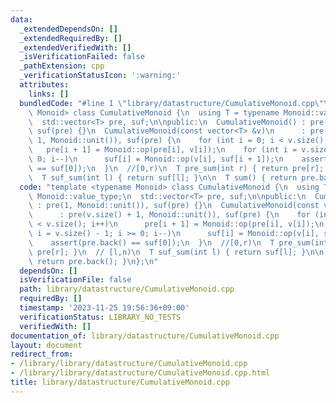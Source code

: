 ```yaml
---
data:
  _extendedDependsOn: []
  _extendedRequiredBy: []
  _extendedVerifiedWith: []
  _isVerificationFailed: false
  _pathExtension: cpp
  _verificationStatusIcon: ':warning:'
  attributes:
    links: []
  bundledCode: "#line 1 \"library/datastructure/CumulativeMonoid.cpp\"\ntemplate <typename\
    \ Monoid> class CumulativeMonoid {\n  using T = typename Monoid::value_type;\n\
    \  std::vector<T> pre, suf;\n\npublic:\n  CumulativeMonoid() : pre(1, Monoid::unit()),\
    \ suf(pre) {}\n  CumulativeMonoid(const vector<T> &v)\n      : pre(v.size() +\
    \ 1, Monoid::unit()), suf(pre) {\n    for (int i = 0; i < v.size(); i++)\n   \
    \   pre[i + 1] = Monoid::op(pre[i], v[i]);\n    for (int i = v.size() - 1; i >=\
    \ 0; i--)\n      suf[i] = Monoid::op(v[i], suf[i + 1]);\n    assert(pre.back()\
    \ == suf[0]);\n  }\n  //[0,r)\n  T pre_sum(int r) { return pre[r]; }\n  // [l,n)\n\
    \  T suf_sum(int l) { return suf[l]; }\n\n  T sum() { return pre.back(); }\n};\n"
  code: "template <typename Monoid> class CumulativeMonoid {\n  using T = typename\
    \ Monoid::value_type;\n  std::vector<T> pre, suf;\n\npublic:\n  CumulativeMonoid()\
    \ : pre(1, Monoid::unit()), suf(pre) {}\n  CumulativeMonoid(const vector<T> &v)\n\
    \      : pre(v.size() + 1, Monoid::unit()), suf(pre) {\n    for (int i = 0; i\
    \ < v.size(); i++)\n      pre[i + 1] = Monoid::op(pre[i], v[i]);\n    for (int\
    \ i = v.size() - 1; i >= 0; i--)\n      suf[i] = Monoid::op(v[i], suf[i + 1]);\n\
    \    assert(pre.back() == suf[0]);\n  }\n  //[0,r)\n  T pre_sum(int r) { return\
    \ pre[r]; }\n  // [l,n)\n  T suf_sum(int l) { return suf[l]; }\n\n  T sum() {\
    \ return pre.back(); }\n};\n"
  dependsOn: []
  isVerificationFile: false
  path: library/datastructure/CumulativeMonoid.cpp
  requiredBy: []
  timestamp: '2023-11-25 19:56:36+09:00'
  verificationStatus: LIBRARY_NO_TESTS
  verifiedWith: []
documentation_of: library/datastructure/CumulativeMonoid.cpp
layout: document
redirect_from:
- /library/library/datastructure/CumulativeMonoid.cpp
- /library/library/datastructure/CumulativeMonoid.cpp.html
title: library/datastructure/CumulativeMonoid.cpp
---
```

